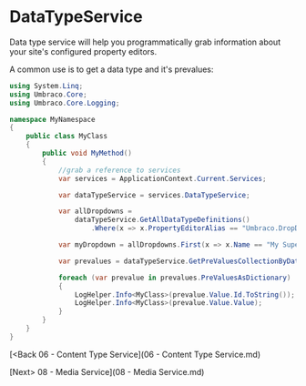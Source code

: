 # DataTypeService
Data type service will help you programmatically grab information about your site's configured property editors.

A common use is to get a data type and it's prevalues:

```c#
using System.Linq;
using Umbraco.Core;
using Umbraco.Core.Logging;

namespace MyNamespace
{
    public class MyClass
    {
        public void MyMethod()
        {
            //grab a reference to services
            var services = ApplicationContext.Current.Services;

            var dataTypeService = services.DataTypeService;

            var allDropdowns =
                dataTypeService.GetAllDataTypeDefinitions()
                    .Where(x => x.PropertyEditorAlias == "Umbraco.DropDown");

            var myDropdown = allDropdowns.First(x => x.Name == "My Super Special Dropdown");

            var prevalues = dataTypeService.GetPreValuesCollectionByDataTypeId(myDropdown.Id);

            foreach (var prevalue in prevalues.PreValuesAsDictionary)
            {
                LogHelper.Info<MyClass>(prevalue.Value.Id.ToString());
                LogHelper.Info<MyClass>(prevalue.Value.Value);
            }
        }
    }
}
```

[<Back 06 - Content Type Service](06 - Content Type Service.md)

[Next> 08 - Media Service](08 - Media Service.md)
